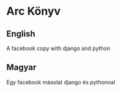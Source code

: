 # Arc Könyv

## English
A facebook copy with django and python

## Magyar
Egy facebook másolat django és pythonnal
